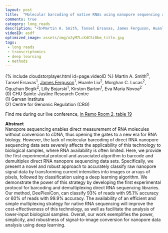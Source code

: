 ```yaml
---
layout: post
title:  "Molecular barcoding of native RNAs using nanopore sequencing and deep learning"
comments: true
category: long_reads
description: "<b>Martin A. Smith, Tansel Ersavas, James Ferguson, Huanle Liu, Morghan C. Lucas, Oguzhan Begik, Lilly Bojarski, Kirston Barton, Eva Maria Novoa</b><br/>Nanopore sequencing enables direct measurement of ..."
videoID: asdf
optimized_image: assets/img/x2yM7LcXdCSi0bm_title.jpg
tags:
 - long reads
 - transcriptomics
 - deep learning
 - methods
---
```

{% include cloudstorplayer.html id=page.videoID %}
Martin A. Smith<sup>0</sup>, Tansel Ersavas<sup>1</sup>, <u>James Ferguson</u><sup>1</sup>, Huanle Liu<sup>2</sup>, Morghan C. Lucas<sup>2</sup>, Oguzhan Begik<sup>2</sup>, Lilly Bojarski<sup>1</sup>, Kirston Barton<sup>1</sup>, Eva Maria Novoa<sup>2</sup><br/>
\(0\) CHU Sainte-Justine Research Centre<br/>
\(1\) Garvan Institute<br/>
\(2\) Centre for Genomic Regulation (CRG)

Find me during our live conference, [in Remo Room 2, table 19](https://remo.co)

<b>Abstract</b><br/>
Nanopore sequencing enables direct measurement of RNA molecules without conversion to cDNA, thus opening the gates to a new era for RNA biology. However, the lack of molecular barcoding of direct RNA nanopore sequencing data sets severely affects the applicability of this technology to biological samples, where RNA availability is often limited. Here, we provide the first experimental protocol and associated algorithm to barcode and demultiplex direct RNA nanopore sequencing data sets. Specifically, we present a novel and robust approach to accurately classify raw nanopore signal data by transforming current intensities into images or arrays of pixels, followed by classification using a deep learning algorithm. We demonstrate the power of this strategy by developing the first experimental protocol for barcoding and demultiplexing direct RNA sequencing libraries. Our method, DeePlexiCon, can classify 93% of reads with 95.1% accuracy or 60% of reads with 99.9% accuracy. The availability of an efficient and simple multiplexing strategy for native RNA sequencing will improve the cost-effectiveness of this technology, as well as facilitate the analysis of lower-input biological samples. Overall, our work exemplifies the power, simplicity, and robustness of signal-to-image conversion for nanopore data analysis using deep learning.
